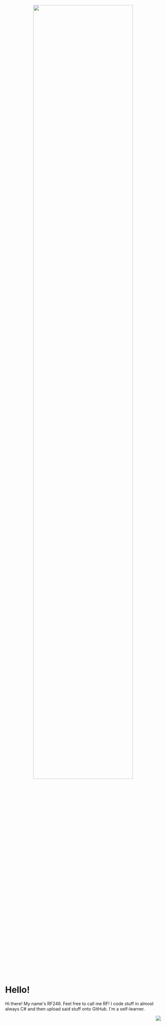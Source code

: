 <p align="center">
  <img src="https://i.ibb.co/sCP9c3M/banner.png" style="width: 80%;"/>
</p>

# Hello!

Hi there! My name's RF246. Feel free to call me RF!
I code stuff in almost always C# and then upload said stuff onto GitHub. I'm a self-learner.

<p align="right">
  <img src="https://i.ibb.co/HKzYRjj/sit.png" />
</p>
